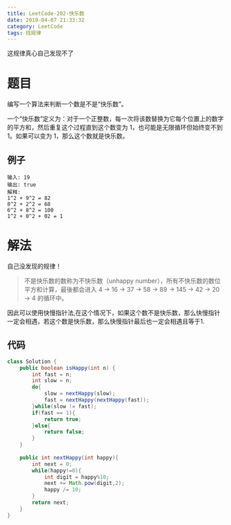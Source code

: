 ```yaml
---
title: LeetCode-202-快乐数
date: 2019-04-07 21:33:32
category: LeetCode
tags: 找规律
---
```


这规律真心自己发现不了

<!--more-->
# 题目

编写一个算法来判断一个数是不是“快乐数”。

一个“快乐数”定义为：对于一个正整数，每一次将该数替换为它每个位置上的数字的平方和，然后重复这个过程直到这个数变为 1，也可能是无限循环但始终变不到 1。如果可以变为 1，那么这个数就是快乐数。

## 例子

```plain
输入: 19
输出: true
解释: 
1^2 + 9^2 = 82
8^2 + 2^2 = 68
6^2 + 8^2 = 100
1^2 + 0^2 + 02 = 1
```

# 解法

自己没发现的规律！

>不是快乐数的数称为不快乐数（unhappy number），所有不快乐数的数位平方和计算，最後都会进入 4 → 16 → 37 → 58 → 89 → 145 → 42 → 20 → 4 的循环中。

因此可以使用快慢指针法,在这个情况下，如果这个数不是快乐数，那么快慢指针一定会相遇，若这个数是快乐数，那么快慢指针最后也一定会相遇且等于1.

## 代码

```java
class Solution {
    public boolean isHappy(int n) {
        int fast = n;
        int slow = n;
        do{
            slow = nextHappy(slow);
            fast = nextHappy(nextHappy(fast));
        }while(slow != fast);
        if(fast == 1){
            return true;
        }else{
            return false;
        }
    }
    
    public int nextHappy(int happy){
        int next = 0;
        while(happy!=0){
            int digit = happy%10;
            next += Math.pow(digit,2);
            happy /= 10;
        }
        return next;
    }
}
```
